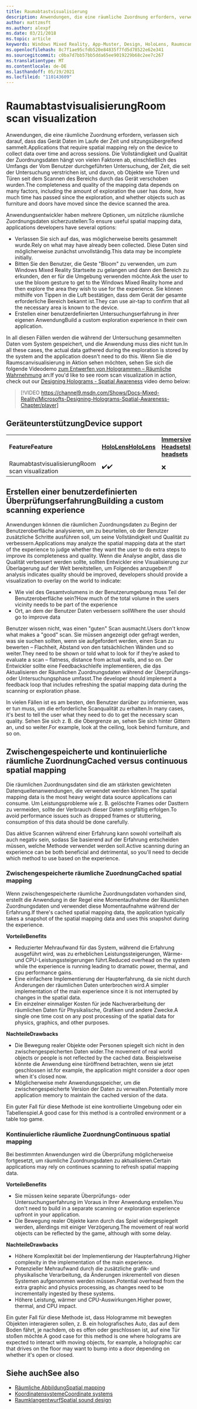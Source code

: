 ```yaml
---
title: Raumabtastvisualisierung
description: Anwendungen, die eine räumliche Zuordnung erfordern, verwenden das Gerät, um Daten im Zeitverlauf und sitzungsübergreifend zu sammeln.
author: mattzmsft
ms.author: alexpf
ms.date: 03/21/2018
ms.topic: article
keywords: Windows Mixed Reality, App-Muster, Design, HoloLens, Raumscan, räumliche Zuordnung, Mesh, Mixed Reality-Headset, Windows Mixed Reality-Headset, Virtual Reality-Headset, HoloLens
ms.openlocfilehash: 8c7f1ae95cfdb520e84835f7fd5d78522e62e341
ms.sourcegitcommit: c0ba7d7bb57bb5dda65ee9019229b68c2ee7c267
ms.translationtype: MT
ms.contentlocale: de-DE
ms.lasthandoff: 05/19/2021
ms.locfileid: "110143609"
---
```

# <a name="room-scan-visualization"></a><span data-ttu-id="f848e-104">Raumabtastvisualisierung</span><span class="sxs-lookup"><span data-stu-id="f848e-104">Room scan visualization</span></span>

<span data-ttu-id="f848e-105">Anwendungen, die eine räumliche Zuordnung erfordern, verlassen sich darauf, dass das Gerät Daten im Laufe der Zeit und sitzungsübergreifend sammelt.</span><span class="sxs-lookup"><span data-stu-id="f848e-105">Applications that require spatial mapping rely on the device to collect data over time and across sessions.</span></span> <span data-ttu-id="f848e-106">Die Vollständigkeit und Qualität der Zuordnungsdaten hängt von vielen Faktoren ab, einschließlich des Umfangs der Vom Benutzer durchgeführten Untersuchung, der Zeit, die seit der Untersuchung verstrichen ist, und davon, ob Objekte wie Türen und Türen seit dem Scannen des Bereichs durch das Gerät verschoben wurden.</span><span class="sxs-lookup"><span data-stu-id="f848e-106">The completeness and quality of the mapping data depends on many factors, including the amount of exploration the user has done, how much time has passed since the exploration, and whether objects such as furniture and doors have moved since the device scanned the area.</span></span>

<span data-ttu-id="f848e-107">Anwendungsentwickler haben mehrere Optionen, um nützliche räumliche Zuordnungsdaten sicherzustellen:</span><span class="sxs-lookup"><span data-stu-id="f848e-107">To ensure useful spatial mapping data, applications developers have several options:</span></span>
* <span data-ttu-id="f848e-108">Verlassen Sie sich auf das, was möglicherweise bereits gesammelt wurde.</span><span class="sxs-lookup"><span data-stu-id="f848e-108">Rely on what may have already been collected.</span></span> <span data-ttu-id="f848e-109">Diese Daten sind möglicherweise zunächst unvollständig.</span><span class="sxs-lookup"><span data-stu-id="f848e-109">This data may be incomplete initially.</span></span>
* <span data-ttu-id="f848e-110">Bitten Sie den Benutzer, die Geste "Bloom" zu verwenden, um zum Windows Mixed Reality Startseite zu gelangen und dann den Bereich zu erkunden, den er für die Umgebung verwenden möchte.</span><span class="sxs-lookup"><span data-stu-id="f848e-110">Ask the user to use the bloom gesture to get to the Windows Mixed Reality home and then explore the area they wish to use for the experience.</span></span> <span data-ttu-id="f848e-111">Sie können mithilfe von Tippen in die Luft bestätigen, dass dem Gerät der gesamte erforderliche Bereich bekannt ist.</span><span class="sxs-lookup"><span data-stu-id="f848e-111">They can use air-tap to confirm that all the necessary area is known to the device.</span></span>
* <span data-ttu-id="f848e-112">Erstellen einer benutzerdefinierten Untersuchungserfahrung in ihrer eigenen Anwendung</span><span class="sxs-lookup"><span data-stu-id="f848e-112">Build a custom exploration experience in their own application.</span></span>

<span data-ttu-id="f848e-113">In all diesen Fällen werden die während der Untersuchung gesammelten Daten vom System gespeichert, und die Anwendung muss dies nicht tun.</span><span class="sxs-lookup"><span data-stu-id="f848e-113">In all these cases, the actual data gathered during the exploration is stored by the system and the application doesn't need to do this.</span></span> <span data-ttu-id="f848e-114">Wenn Sie die Raumscanvisualisierung in Aktion sehen möchten, sehen Sie sich die folgende Videodemo [zum Entwerfen von Hologrammen – Räumliche Wahrnehmung]() an:</span><span class="sxs-lookup"><span data-stu-id="f848e-114">If you'd like to see room scan visualization in action, check out our [Designing Holograms - Spatial Awareness]() video demo below:</span></span>

> [!VIDEO https://channel9.msdn.com/Shows/Docs-Mixed-Reality/Microsofts-Designing-Holograms-Spatial-Awareness-Chapter/player]

## <a name="device-support"></a><span data-ttu-id="f848e-115">Geräteunterstützung</span><span class="sxs-lookup"><span data-stu-id="f848e-115">Device support</span></span>

<table>
    <colgroup>
    <col width="33%" />
    <col width="33%" />
    <col width="33%" />
    </colgroup>
    <tr>
        <td><span data-ttu-id="f848e-116"><strong>Feature</strong></span><span class="sxs-lookup"><span data-stu-id="f848e-116"><strong>Feature</strong></span></span></td>
        <td><span data-ttu-id="f848e-117"><a href="/hololens/hololens1-hardware"><strong>HoloLens</strong></a></span><span class="sxs-lookup"><span data-stu-id="f848e-117"><a href="/hololens/hololens1-hardware"><strong>HoloLens</strong></a></span></span></td>
        <td><span data-ttu-id="f848e-118"><a href="../discover/immersive-headset-hardware-details.md"><strong>Immersive Headsets</strong></a></span><span class="sxs-lookup"><span data-stu-id="f848e-118"><a href="../discover/immersive-headset-hardware-details.md"><strong>Immersive headsets</strong></a></span></span></td>
    </tr>
     <tr>
        <td><span data-ttu-id="f848e-119">Raumabtastvisualisierung</span><span class="sxs-lookup"><span data-stu-id="f848e-119">Room scan visualization</span></span></td>
        <td><span data-ttu-id="f848e-120">✔️</span><span class="sxs-lookup"><span data-stu-id="f848e-120">✔️</span></span></td>
        <td>❌</td>
    </tr>
</table>

## <a name="building-a-custom-scanning-experience"></a><span data-ttu-id="f848e-121">Erstellen einer benutzerdefinierten Überprüfungserfahrung</span><span class="sxs-lookup"><span data-stu-id="f848e-121">Building a custom scanning experience</span></span>

<span data-ttu-id="f848e-122">Anwendungen können die räumlichen Zuordnungsdaten zu Beginn der Benutzeroberfläche analysieren, um zu beurteilen, ob der Benutzer zusätzliche Schritte ausführen soll, um seine Vollständigkeit und Qualität zu verbessern.</span><span class="sxs-lookup"><span data-stu-id="f848e-122">Applications may analyze the spatial mapping data at the start of the experience to judge whether they want the user to do extra steps to improve its completeness and quality.</span></span> <span data-ttu-id="f848e-123">Wenn die Analyse angibt, dass die Qualität verbessert werden sollte, sollten Entwickler eine Visualisierung zur Überlagerung auf der Welt bereitstellen, um Folgendes anzugeben:</span><span class="sxs-lookup"><span data-stu-id="f848e-123">If analysis indicates quality should be improved, developers should provide a visualization to overlay on the world to indicate:</span></span>
* <span data-ttu-id="f848e-124">Wie viel des Gesamtvolumens in der Benutzerumgebung muss Teil der Benutzeroberfläche sein?</span><span class="sxs-lookup"><span data-stu-id="f848e-124">How much of the total volume in the users vicinity needs to be part of the experience</span></span>
* <span data-ttu-id="f848e-125">Ort, an dem der Benutzer Daten verbessern soll</span><span class="sxs-lookup"><span data-stu-id="f848e-125">Where the user should go to improve data</span></span>

<span data-ttu-id="f848e-126">Benutzer wissen nicht, was einen "guten" Scan ausmacht.</span><span class="sxs-lookup"><span data-stu-id="f848e-126">Users don't know what makes a "good" scan.</span></span> <span data-ttu-id="f848e-127">Sie müssen angezeigt oder gefragt werden, was sie suchen sollten, wenn sie aufgefordert werden, einen Scan zu bewerten – Flachheit, Abstand von den tatsächlichen Wänden und so weiter.</span><span class="sxs-lookup"><span data-stu-id="f848e-127">They need to be shown or told what to look for if they’re asked to evaluate a scan – flatness, distance from actual walls, and so on.</span></span> <span data-ttu-id="f848e-128">Der Entwickler sollte eine Feedbackschleife implementieren, die das Aktualisieren der Räumlichen Zuordnungsdaten während der Überprüfungs- oder Untersuchungsphase umfasst.</span><span class="sxs-lookup"><span data-stu-id="f848e-128">The developer should implement a feedback loop that includes refreshing the spatial mapping data during the scanning or exploration phase.</span></span>

<span data-ttu-id="f848e-129">In vielen Fällen ist es am besten, den Benutzer darüber zu informieren, was er tun muss, um die erforderliche Scanqualität zu erhalten.</span><span class="sxs-lookup"><span data-stu-id="f848e-129">In many cases, it's best to tell the user what they need to do to get the necessary scan quality.</span></span> <span data-ttu-id="f848e-130">Sehen Sie sich z. B. die Obergrenze an, sehen Sie sich hinter Gittern an, und so weiter.</span><span class="sxs-lookup"><span data-stu-id="f848e-130">For example, look at the ceiling, look behind furniture, and so on.</span></span>

## <a name="cached-versus-continuous-spatial-mapping"></a><span data-ttu-id="f848e-131">Zwischengespeicherte und kontinuierliche räumliche Zuordnung</span><span class="sxs-lookup"><span data-stu-id="f848e-131">Cached versus continuous spatial mapping</span></span>

<span data-ttu-id="f848e-132">Die räumlichen Zuordnungsdaten sind die am stärksten gewichteten Datenquellenanwendungen, die verwendet werden können.</span><span class="sxs-lookup"><span data-stu-id="f848e-132">The spatial mapping data is the most heavy weight data source applications can consume.</span></span> <span data-ttu-id="f848e-133">Um Leistungsprobleme wie z. B. gelöschte Frames oder Dasttern zu vermeiden, sollte der Verbrauch dieser Daten sorgfältig erfolgen.</span><span class="sxs-lookup"><span data-stu-id="f848e-133">To avoid performance issues such as dropped frames or stuttering, consumption of this data should be done carefully.</span></span>

<span data-ttu-id="f848e-134">Das aktive Scannen während einer Erfahrung kann sowohl vorteilhaft als auch negativ sein, sodass Sie basierend auf der Erfahrung entscheiden müssen, welche Methode verwendet werden soll.</span><span class="sxs-lookup"><span data-stu-id="f848e-134">Active scanning during an experience can be both beneficial and detrimental, so you'll need to decide which method to use based on the experience.</span></span>

### <a name="cached-spatial-mapping"></a><span data-ttu-id="f848e-135">Zwischengespeicherte räumliche Zuordnung</span><span class="sxs-lookup"><span data-stu-id="f848e-135">Cached spatial mapping</span></span>

<span data-ttu-id="f848e-136">Wenn zwischengespeicherte räumliche Zuordnungsdaten vorhanden sind, erstellt die Anwendung in der Regel eine Momentaufnahme der Räumlichen Zuordnungsdaten und verwendet diese Momentaufnahme während der Erfahrung.</span><span class="sxs-lookup"><span data-stu-id="f848e-136">If there's cached spatial mapping data, the application typically takes a snapshot of the spatial mapping data and uses this snapshot during the experience.</span></span>

<span data-ttu-id="f848e-137">**Vorteile**</span><span class="sxs-lookup"><span data-stu-id="f848e-137">**Benefits**</span></span>
* <span data-ttu-id="f848e-138">Reduzierter Mehraufwand für das System, während die Erfahrung ausgeführt wird, was zu erheblichen Leistungssteigerungen, Wärme- und CPU-Leistungssteigerungen führt.</span><span class="sxs-lookup"><span data-stu-id="f848e-138">Reduced overhead on the system while the experience is running leading to dramatic power, thermal, and cpu performance gains.</span></span>
* <span data-ttu-id="f848e-139">Eine einfachere Implementierung der Haupterfahrung, da sie nicht durch Änderungen der räumlichen Daten unterbrochen wird.</span><span class="sxs-lookup"><span data-stu-id="f848e-139">A simpler implementation of the main experience since it is not interrupted by changes in the spatial data.</span></span>
* <span data-ttu-id="f848e-140">Ein einzelner einmaliger Kosten für jede Nachverarbeitung der räumlichen Daten für Physikalische, Grafiken und andere Zwecke.</span><span class="sxs-lookup"><span data-stu-id="f848e-140">A single one time cost on any post processing of the spatial data for physics, graphics, and other purposes.</span></span>

<span data-ttu-id="f848e-141">**Nachteile**</span><span class="sxs-lookup"><span data-stu-id="f848e-141">**Drawbacks**</span></span>
* <span data-ttu-id="f848e-142">Die Bewegung realer Objekte oder Personen spiegelt sich nicht in den zwischengespeicherten Daten wider.</span><span class="sxs-lookup"><span data-stu-id="f848e-142">The movement of real world objects or people is not reflected by the cached data.</span></span> <span data-ttu-id="f848e-143">Beispielsweise könnte die Anwendung eine türöffnend betrachten, wenn sie jetzt geschlossen ist.</span><span class="sxs-lookup"><span data-stu-id="f848e-143">for example, the application might consider a door open when it's closed now.</span></span>
* <span data-ttu-id="f848e-144">Möglicherweise mehr Anwendungsspeicher, um die zwischengespeicherte Version der Daten zu verwalten.</span><span class="sxs-lookup"><span data-stu-id="f848e-144">Potentially more application memory to maintain the cached version of the data.</span></span>

<span data-ttu-id="f848e-145">Ein guter Fall für diese Methode ist eine kontrollierte Umgebung oder ein Tabellenspiel.</span><span class="sxs-lookup"><span data-stu-id="f848e-145">A good case for this method is a controlled environment or a table top game.</span></span>

### <a name="continuous-spatial-mapping"></a><span data-ttu-id="f848e-146">Kontinuierliche räumliche Zuordnung</span><span class="sxs-lookup"><span data-stu-id="f848e-146">Continuous spatial mapping</span></span>

<span data-ttu-id="f848e-147">Bei bestimmten Anwendungen wird die Überprüfung möglicherweise fortgesetzt, um räumliche Zuordnungsdaten zu aktualisieren.</span><span class="sxs-lookup"><span data-stu-id="f848e-147">Certain applications may rely on continues scanning to refresh spatial mapping data.</span></span>

<span data-ttu-id="f848e-148">**Vorteile**</span><span class="sxs-lookup"><span data-stu-id="f848e-148">**Benefits**</span></span>
* <span data-ttu-id="f848e-149">Sie müssen keine separate Überprüfungs- oder Untersuchungserfahrung im Voraus in Ihrer Anwendung erstellen.</span><span class="sxs-lookup"><span data-stu-id="f848e-149">You don't need to build in a separate scanning or exploration experience upfront in your application.</span></span>
* <span data-ttu-id="f848e-150">Die Bewegung realer Objekte kann durch das Spiel widergespiegelt werden, allerdings mit einiger Verzögerung.</span><span class="sxs-lookup"><span data-stu-id="f848e-150">The movement of real world objects can be reflected by the game, although with some delay.</span></span>

<span data-ttu-id="f848e-151">**Nachteile**</span><span class="sxs-lookup"><span data-stu-id="f848e-151">**Drawbacks**</span></span>
* <span data-ttu-id="f848e-152">Höhere Komplexität bei der Implementierung der Haupterfahrung.</span><span class="sxs-lookup"><span data-stu-id="f848e-152">Higher complexity in the implementation of the main experience.</span></span>
* <span data-ttu-id="f848e-153">Potenzieller Mehraufwand durch die zusätzliche grafik- und physikalische Verarbeitung, da Änderungen inkrementell von diesen Systemen aufgenommen werden müssen.</span><span class="sxs-lookup"><span data-stu-id="f848e-153">Potential overhead from the extra graphic and physics processing, as changes need to be incrementally ingested by these systems.</span></span>
* <span data-ttu-id="f848e-154">Höhere Leistung, wärmer und CPU-Auswirkungen.</span><span class="sxs-lookup"><span data-stu-id="f848e-154">Higher power, thermal, and CPU impact.</span></span>

<span data-ttu-id="f848e-155">Ein guter Fall für diese Methode ist, dass Hologramme mit bewegten Objekten interagieren sollen, z. B. ein holografisches Auto, das auf dem Boden fährt, je nachdem, ob es offen oder geschlossen ist, auf eine Tür stoßen möchte.</span><span class="sxs-lookup"><span data-stu-id="f848e-155">A good case for this method is one where holograms are expected to interact with moving objects, for example, a holographic car that drives on the floor may want to bump into a door depending on whether it's open or closed.</span></span>

## <a name="see-also"></a><span data-ttu-id="f848e-156">Siehe auch</span><span class="sxs-lookup"><span data-stu-id="f848e-156">See also</span></span>

* [<span data-ttu-id="f848e-157">Räumliche Abbildung</span><span class="sxs-lookup"><span data-stu-id="f848e-157">Spatial mapping</span></span>](spatial-mapping.md)
* [<span data-ttu-id="f848e-158">Koordinatensysteme</span><span class="sxs-lookup"><span data-stu-id="f848e-158">Coordinate systems</span></span>](coordinate-systems.md)
* [<span data-ttu-id="f848e-159">Raumklangentwurf</span><span class="sxs-lookup"><span data-stu-id="f848e-159">Spatial sound design</span></span>](spatial-sound-design.md)